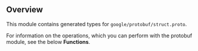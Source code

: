 ## Overview

This module contains generated types for `google/protobuf/struct.proto`.

For information on the operations, which you can perform with the protobuf module, see the below **Functions**.
